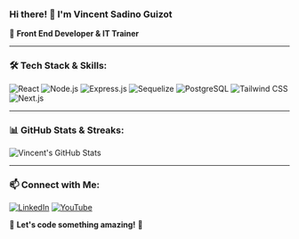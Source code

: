 ### Hi there! 👋 I'm **Vincent Sadino Guizot**  
🚀 **Front End Developer & IT Trainer**  

---

### 🛠 Tech Stack & Skills:

![React](https://img.shields.io/badge/React-61DAFB?style=for-the-badge&logo=react&logoColor=black)
![Node.js](https://img.shields.io/badge/Node.js-339933?style=for-the-badge&logo=node.js&logoColor=white)
![Express.js](https://img.shields.io/badge/Express.js-000000?style=for-the-badge&logo=express&logoColor=white)
![Sequelize](https://img.shields.io/badge/Sequelize-52B0E7?style=for-the-badge&logo=sequelize&logoColor=white)
![PostgreSQL](https://img.shields.io/badge/PostgreSQL-336791?style=for-the-badge&logo=postgresql&logoColor=white)
![Tailwind CSS](https://img.shields.io/badge/Tailwind_CSS-38B2AC?style=for-the-badge&logo=tailwind-css&logoColor=white)
![Next.js](https://img.shields.io/badge/Next.js-000000?style=for-the-badge&logo=next.js&logoColor=white)

---

### 📊 GitHub Stats & Streaks:

![Vincent's GitHub Stats](https://github-readme-stats.vercel.app/api?username=vincent-guizot&show_icons=true&theme=great-gatsby)

---

### 📫 Connect with Me:
[![LinkedIn](https://img.shields.io/badge/LinkedIn-0077B5?style=for-the-badge&logo=linkedin&logoColor=white)](https://www.linkedin.com/in/vincent-sadino-guizot-14541559/)
[![YouTube](https://img.shields.io/badge/YouTube-FF0000?style=for-the-badge&logo=youtube&logoColor=white)](https://www.youtube.com/@codizen7)

💬 **Let's code something amazing!** 🚀
